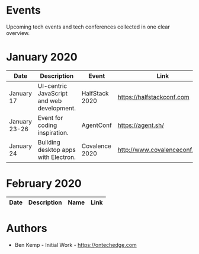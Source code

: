 # Events
Upcoming tech events and tech conferences collected in one clear overview.

# January 2020

| Date          | Description                                | Event                    | Link                          |
| ------------- | ------------------------------------------ | ------------------------ | ----------------------------- |
| January 17    | UI-centric JavaScript and web development. | HalfStack 2020           | https://halfstackconf.com     |
| January 23-26 | Event for coding inspiration.              | AgentConf                | https://agent.sh/             |
| January 24    | Building desktop apps with Electron.       | Covalence 2020           | http://www.covalenceconf.com/ |

# February 2020

| Date          | Description                                | Name                        | Link                      |
| ------------- | ------------------------------------------ | --------------------------- | ------------------------- |


# Authors
- Ben Kemp - Initial Work - https://ontechedge.com

